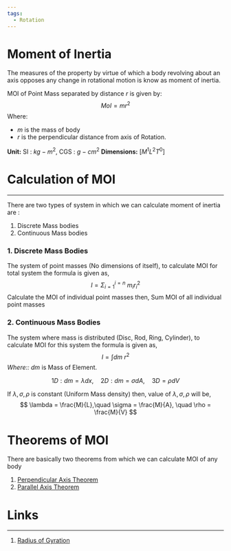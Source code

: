```yaml
---
tags:
  - Rotation
---
```

# Moment of Inertia
The measures of the property by virtue of which a body revolving about an axis opposes any change in rotational motion is know as moment of inertia.

MOI of Point Mass separated by distance $r$ is given by:
$$
MoI = mr^2
$$
Where:
- $m$ is the mass of body
- $r$ is the perpendicular distance from axis of Rotation.

**Unit:** SI : $kg-m^2$, CGS : $g-cm^2$
**Dimensions:** $[M^1L^2T^0]$

# Calculation of MOI
---
There are two types of system in which we can calculate moment of inertia are :
1. Discrete Mass bodies
2. Continuous Mass bodies 

### 1. Discrete Mass Bodies 
The system of point masses (No dimensions of itself), to calculate MOI for total system the formula is given as,
$$
I = \Sigma_{i=1}^{i=n} \ m_{i}r_{i}^2
$$
Calculate the MOI of individual point masses then, Sum MOI of all individual point masses
### 2. Continuous Mass Bodies 
The system where mass is distributed (Disc, Rod, Ring, Cylinder), to calculate MOI for this system the formula is given as,
$$
I = \int dm \ r^2 
$$
*Where::* $dm$ is Mass of Element.

$$
1D: dm = \lambda dx, \quad 2D: dm = \sigma dA, \quad 3D = \rho dV
$$

If $\lambda, \sigma, \rho$ is constant (Uniform Mass density) then, value of $\lambda, \sigma, \rho$ will be,
$$
\lambda = \frac{M}{L},\quad \sigma = \frac{M}{A}, \quad \rho = \frac{M}{V}
$$
# Theorems of MOI
There are basically two theorems from which we can calculate MOI of any body
1. [Perpendicular Axis Theorem](Perpendicular%20Axis%20Theorem.md)
2. [Parallel Axis Theorem](Parallel%20Axis%20Theorem.md)

# Links 
---
1. [Radius of Gyration](Radius%20of%20Gyration.md) 